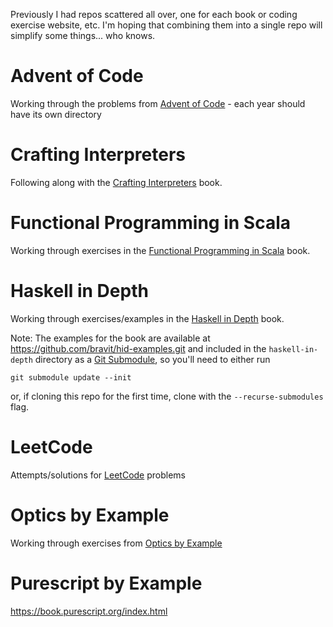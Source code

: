 Previously I had repos scattered all over, one for each book or coding exercise website, etc. I'm hoping that combining them into a single repo will simplify some things... who knows.

# Advent of Code
Working through the problems from [Advent of Code](https://adventofcode.com/) - each year should have its own directory

# Crafting Interpreters
Following along with the [Crafting Interpreters](https://craftinginterpreters.com/) book.

# Functional Programming in Scala
Working through exercises in the [Functional Programming in Scala](https://www.manning.com/books/functional-programming-in-scala) book.

# Haskell in Depth
Working through exercises/examples in the [Haskell in Depth](https://www.manning.com/books/haskell-in-depth) book.

Note: The examples for the book are available at
<https://github.com/bravit/hid-examples.git> and included in the
`haskell-in-depth` directory as a
[Git Submodule](https://git-scm.com/book/en/v2/Git-Tools-Submodules), so you'll
need to either run
```shell
git submodule update --init
```
or, if cloning this repo for the first time, clone with the `--recurse-submodules` flag.

# LeetCode
Attempts/solutions for [LeetCode](https://leetcode.com/) problems

# Optics by Example
Working through exercises from [Optics by Example](https://leanpub.com/optics-by-example)

# Purescript by Example
<https://book.purescript.org/index.html>
